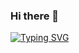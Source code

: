 ### Hi there 👋

[![Typing SVG](https://readme-typing-svg.demolab.com?font=Fira+Code&pause=1000&random=false&width=435&lines=Hello+World+!+I'm+Gabriel+Nathan+and+i+very+happy+to+see+here)](https://git.io/typing-svg)
